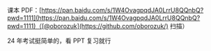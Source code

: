 课本 PDF：[https://pan.baidu.com/s/1W4OvagpqdJA0LrrU8QQnbQ?pwd=1111](https://pan.baidu.com/s/1W4OvagpqdJA0LrrU8QQnbQ?pwd=1111)（[@oborozuk](https://github.com/oborozuk/) 扫描）

24 年考试挺简单的，看 PPT 复习就行
